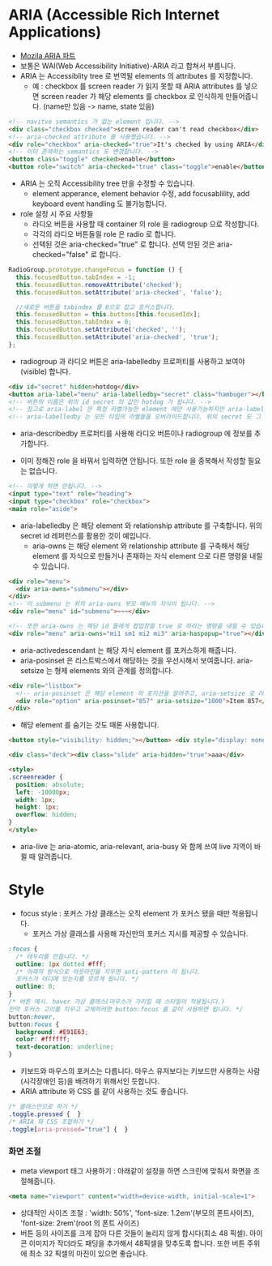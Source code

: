 # ARIA (Accessible Rich Internet Applications)
- [Mozila ARIA 파트](https://developer.mozilla.org/ko/docs/Web/Accessibility/ARIA)
- 보통은 WAI(Web Accessibility Initiative)-ARIA 라고 합쳐서 부릅니다.
- ARIA 는 Accessiblity tree 로 번역될 elements 의 attributes 를 지정합니다.
  + 예 : checkbox 를 screen reader 가 읽지 못할 때 ARIA attributes 를 넣으면 screen reader 가 해당 elements 를 checkbox 로 인식하게 만들어줍니다. (name만 있음 -> name, state 있음)
```HTML
<!-- navitve semantics 가 없는 element 입니다. -->
<div class="checkbox checked">screen reader can't read checkbox</div>
<!-- aria-checked attribute 를 사용했습니다. -->
<div role="checkbox" aria-checked="true">It's checked by using ARIA</div>
<!-- 이미 존재하는 semantics 도 변경합니다. -->
<button class="toggle" checked>enable</button>
<button role="switch" aria-checked="true" class="toggle">enable</button>
```
- ARIA 는 오직 Accessibility tree 만을 수정할 수 있습니다.
  + element apperance, element behavior 수정, add focusablility, add keyboard event handling 도 불가능합니다.
- role 설정 시 주요 사항들
  + 라디오 버튼을 사용할 때 container 의 role 을 radiogroup 으로 작성합니다.
  + 각각의 라디오 버튼들읠 role 은 radio 로 합니다.
  + 선택된 것은 aria-checked="true" 로 합니다. 선택 안된 것은 aria-checked="false" 로 합니다.
```javascript
RadioGroup.prototype.changeFocus = function () {
  this.focusedButton.tabIndex = -1;
  this.focusedButton.removeAttribute('checked');
  this.focusedButton.setAttribute('aria-checked', 'false');

  //새로운 버튼을 tabindex 를 0으로 잡고 포커스합니다.
  this.focusedButton = this.buttons[this.focusedIdx];
  this.focusedButton.tabIndex = 0;
  this.focusedButton.setAttribute('checked', '');
  this.focusedButton.setAttribute('aria-checked', 'true');
};
```
  + radiogroup 과 라디오 버튼은 aria-labelledby 프로퍼티를 사용하고 보여야(visible) 합니다.
```HTML
<div id="secret" hidden>hotdog</div>
<button aria-label="menu" aria-labelledby="secret" class="hambuger"></button>
<!-- 버튼의 이름은 위의 id secret 의 값인 hotdog 가 됩니다. -->
<!-- 참고로 aria-label 은 특정 라벨가능한 element 에만 사용가능하지만 aria-labelledby 는 div 등 모든 element 에 사용가능합니다. -->
<!-- aria-labelledby 는 모든 타입의 라벨들을 오버라이드합니다. 위의 secret 도 그 예입니다. -->
```
  + aria-describedby 프로퍼티를 사용해 라디오 버튼이나 radiogroup 에 정보를 추가합니다.
- 이미 정해진 role 을 바꿔서 입력하면 안됩니다. 또한 role 을 중복해서 작성할 필요는 없습니다.
```HTML
<!-- 이렇게 하면 안됩니다. -->
<input type="text" role="heading">
<input type="checkbox" role="checkbox">
<main role="aside">
```
- aria-labelledby 은 해당 element 와 relationship attribute 를 구축합니다. 위의 secret id 레퍼런스를 활용한 것이 예입니다.
  + aria-owns 는 해당 element 와 relationship attribute 를 구축해서 해당 element 를 자식으로 만들거나 존재하는 자식 element 으로 다른 명령을 내릴 수 있습니다.
```HTML
<div role="menu">
  <div aria-owns="submenu"></div>
</div>
<!-- 이 submenu 는 위의 aria-owns 부모 메뉴의 자식이 됩니다. -->
<div role="menu" id="submenu">~~~</div>

<!-- 또한 aria-owns 는 해당 id 들에게 팝업창읠 true 로 하라는 명령을 내릴 수 있습니다. -->
<div role="menu" aria-owns="mi1 sm1 mi2 mi3" aria-haspopup="true"></div>
```
  + aria-activedescendant 는 해당 자식 element 를 포커스하게 해줍니다.
  + aria-posinset 은 리스트박스에서 해당하는 것을 우선시해서 보여줍니다. aria-setsize 는 형제 elements 와의 관계를 정의합니다.
```HTML
<div role="listbox">
  <!-- aria-posinset 은 해당 element 의 포지션을 알려주고, aria-setsize 로 리스트 전체의 크기를 알려줍니다. -->
  <div role="option" aria-posinset="857" aria-setsize="1000">Item 857</div>
</div>
```
- 해당 element 를 숨기는 것도 때론 사용합니다.
```HTML
<button style="visibility: hidden;"></button> <div style="display: none;"></div> <span hidden>

<div class="deck"><div class="slide" aria-hidden="true">aaa</div>

<style>
.screenreader {
  position: absolute;
  left: -10000px;
  width: 1px;
  height: 1px;
  overflow: hidden;
}
</style>
```
- aria-live 는 aria-atomic, aria-relevant, aria-busy 와 함께 쓰여 live 지역이 바뀔 때 알려줍니다.

# Style
- focus style : 포커스 가상 클래스는 오직 element 가 포커스 됐을 때만 적용됩니다.
  + 포커스 가상 클래스를 사용해 자신만의 포커스 지시를 제공할 수 있습니다.
```CSS
:focus {
  /* 테두리를 만듭니다. */
  outline: 1px dotted #fff;
  /* 아래의 방식으로 아웃라인을 지우면 anti-pattern 이 됩니다.
  포커스가 어디에 있는지를 모르게 됩니다. */
  outline: 0;
}
/* 버튼 예시. hover 가상 클래스(마우스가 가리킬 때 스타일이 적용됩니다.)
만약 포커스 고리를 지우고 교체하려면 button:focus 를 같이 사용하면 됩니다. */
button:hover,
button:focus {
  background: #E91E63;
  color: #ffffff;
  text-decoration: underline;
}
```
- 키보드와 마우스의 포커스는 다릅니다. 마우스 유저보다는 키보드만 사용하는 사람(시각장애인 등)을 배려하기 위해서인 듯합니다.
- ARIA attribute 와 CSS 를 같이 사용하는 것도 좋습니다.
```CSS
/* 클래스만으로 하기 */
.toggle.pressed {  }
/* ARIA 와 CSS 조합하기 */
.toggle[aria-pressed="true"] {  }
```
### 화면 조절
- meta viewport 태그 사용하기 : 아래같이 설정을 하면 스크린에 맞춰서 화면을 조절해줍니다.
```HTML
<meta name="viewport" content="width=device-width, initial-scale=1">
```
- 상대적인 사이즈 조절 : 'width: 50%', 'font-size: 1.2em'(부모의 폰트사이즈),  'font-size: 2rem'(root 의 폰트 사이즈)
- 버튼 등의 사이즈를 크게 잡아 다른 것들이 눌리지 않게 합시다(최소 48 픽셀). 아이콘 이미지가 작더라도 패딩을 추가해서 48픽셀을 맞추도록 합니다. 또한 버튼 주위에 최소 32 픽셀의 마진이 있으면 좋습니다.

